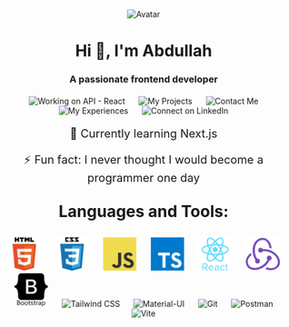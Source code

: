<div align="center">
  <img src="https://github.com/ABDULLAHRH1/ABDULLAHRH1/assets/119334301/2a12eec6-7547-4a05-8c7e-4e25784c402b" alt="Avatar" width="65%">
</div>
<h1 align="center">Hi 👋, I'm Abdullah</h1>
<h3 align="center">A passionate frontend developer</h3>



<!-- Badges and Links -->
<p align="center" style="margin-top: 20px;">
  <a href="https://github.com/ABDULLAHRH1/React-Weather2" target="_blank" style="text-decoration: none;">
    <img src="https://img.shields.io/badge/-Working%20on%20API%20-%2361dafb?style=flat-square&logo=github" alt="Working on API - React" style="margin: 0 10px;" />
  </a>
  <a href="https://github.com/ABDULLAHRH1" target="_blank" style="text-decoration: none;">
    <img src="https://img.shields.io/badge/-My%20Projects%20-%2360A5FA?style=flat-square&logo=github" alt="My Projects" style="margin: 0 10px;" />
  </a>
  <a href="mailto:abdullahrh64@qmail.com" style="text-decoration: none;">
    <img src="https://img.shields.io/badge/-Contact%20Me%20-%2367B245?style=flat-square&logo=gmail" alt="Contact Me" style="margin: 0 10px;" />
  </a>
  <a href="https://abdullahrh1.github.io/React_Tailwind/" target="_blank" style="text-decoration: none;">
    <img src="https://img.shields.io/badge/-My%20Experiences%20-%2373B3F3?style=flat-square" alt="My Experiences" style="margin: 0 10px;" />
  </a>
  <a href="https://www.linkedin.com/in/abdullah-rh-aaa217287/" target="_blank" style="text-decoration: none;">
    <img src="https://img.shields.io/badge/-Connect%20on%20LinkedIn%20-%23699EF0?style=flat-square&logo=linkedin" alt="Connect on LinkedIn" style="margin: 0 10px;" />
  </a>
</p>


<!-- About Me -->
<p align="center" style="font-size: 20px; margin-top: 20px;">🌱 Currently learning Next.js</p>
<p align="center" style="font-size: 20px; margin-top: 10px;">⚡ Fun fact: I never thought I would become a programmer one day</p>

<!-- Languages and Tools Section -->
<h3 align="center" style="font-size: 28px; margin-top: 30px;">Languages and Tools:</h3>
<p align="center">
  <!-- Technology Icons with Tooltips -->
  <img src="https://raw.githubusercontent.com/devicons/devicon/master/icons/html5/html5-original-wordmark.svg" alt="HTML5" width="60" height="60" style="margin: 0 10px;" />
  <img src="https://raw.githubusercontent.com/devicons/devicon/master/icons/css3/css3-original-wordmark.svg" alt="CSS3" width="60" height="60" style="margin: 0 10px;" />
  <img src="https://raw.githubusercontent.com/devicons/devicon/master/icons/javascript/javascript-original.svg" alt="JavaScript" width="60" height="60" style="margin: 0 10px;" />
  <img src="https://raw.githubusercontent.com/devicons/devicon/master/icons/typescript/typescript-original.svg" alt="TypeScript" width="60" height="60" style="margin: 0 10px;" />
  <img src="https://raw.githubusercontent.com/devicons/devicon/master/icons/react/react-original-wordmark.svg" alt="React" width="60" height="60" style="margin: 0 10px;" />
  <img src="https://raw.githubusercontent.com/devicons/devicon/master/icons/redux/redux-original.svg" alt="Redux" width="60" height="60" style="margin: 0 10px;" />
  <img src="https://raw.githubusercontent.com/devicons/devicon/master/icons/bootstrap/bootstrap-plain-wordmark.svg" alt="Bootstrap" width="60" height="60" style="margin: 0 10px;" />
  <img src="https://www.vectorlogo.zone/logos/tailwindcss/tailwindcss-icon.svg" alt="Tailwind CSS" width="60" height="60" style="margin: 0 10px;" />
  <img src="https://img.icons8.com/color/80/000000/material-ui.png" alt="Material-UI" width="60" height="60" style="margin: 0 10px;" />
  <img src="https://www.vectorlogo.zone/logos/git-scm/git-scm-icon.svg" alt="Git" width="60" height="60" style="margin: 0 10px;" />
  <img src="https://www.vectorlogo.zone/logos/getpostman/getpostman-icon.svg" alt="Postman" width="60" height="60" style="margin: 0 10px;" />
  <img src="https://img.icons8.com/color/80/000000/vite.png" alt="Vite" width="60" height="60" style="margin: 0 10px;" />
</p>



